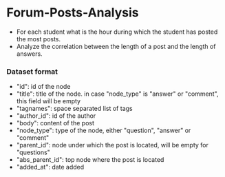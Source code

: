 # Forum-Posts-Analysis

+ For each student what is the hour during which the student has posted the most posts.
+ Analyze the correlation between the length of a post and the length of answers.

### Dataset format

+ "id": id of the node
+ "title": title of the node. in case "node_type" is "answer" or "comment", this field will be empty
+ "tagnames": space separated list of tags
+ "author_id": id of the author
+ "body": content of the post
+ "node_type": type of the node, either "question", "answer" or "comment"
+ "parent_id": node under which the post is located, will be empty for "questions"
+ "abs_parent_id": top node where the post is located
+ "added_at": date added
